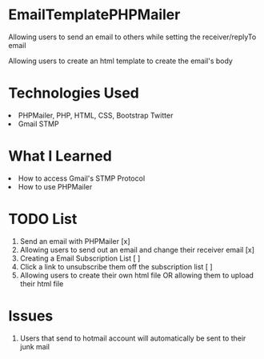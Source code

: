 # EmailTemplatePHPMailer
<p>Allowing users to send an email to others while setting the receiver/replyTo email</p>
<p> Allowing users to create an html template to create the email's body </p>

# Technologies Used
<li> PHPMailer, PHP, HTML, CSS, Bootstrap Twitter
<li> Gmail STMP </li>

# What I Learned
<li>How to access Gmail's STMP Protocol </li>
<li> How to use PHPMailer </li>

# TODO List
<ol>
  <li>Send an email with PHPMailer [x] </li>
  <li>Allowing users to send out an email and change their receiver email [x] </li>
  <li>Creating a Email Subscription List [ ]</li>
  <li>Click a link to unsubscribe them off the subscription list [ ]</li>
  <li>Allowing users to create their own html file OR allowing them to upload their html file</li>
</ol>

# Issues
<ol>
  <li>Users that send to hotmail account will automatically be sent to their junk mail</li>
</ol>

